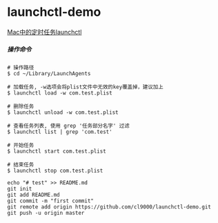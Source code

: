 # launchctl-demo

[Mac中的定时任务launchctl ](https://cl9000.github.io/2017/04/09/Mac-%E5%AE%9A%E6%97%B6%E4%BB%BB%E5%8A%A1-launchctl/)

##### 操作命令
```
# 操作路径
$ cd ~/Library/LaunchAgents

# 加载任务, -w选项会将plist文件中无效的key覆盖掉，建议加上
$ launchctl load -w com.test.plist

# 删除任务
$ launchctl unload -w com.test.plist

# 查看任务列表, 使用 grep '任务部分名字' 过滤
$ launchctl list | grep 'com.test'

# 开始任务
$ launchctl start com.test.plist

# 结束任务
$ launchctl stop com.test.plist
```


```
echo "# test" >> README.md
git init
git add README.md
git commit -m "first commit"
git remote add origin https://github.com/cl9000/launchctl-demo.git
git push -u origin master
```           
